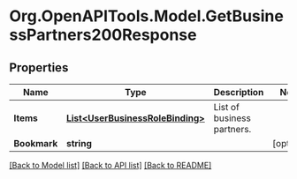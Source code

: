 # Org.OpenAPITools.Model.GetBusinessPartners200Response

## Properties

Name | Type | Description | Notes
------------ | ------------- | ------------- | -------------
**Items** | [**List&lt;UserBusinessRoleBinding&gt;**](UserBusinessRoleBinding.md) | List of business partners. | 
**Bookmark** | **string** |  | [optional] 

[[Back to Model list]](../README.md#documentation-for-models) [[Back to API list]](../README.md#documentation-for-api-endpoints) [[Back to README]](../README.md)

